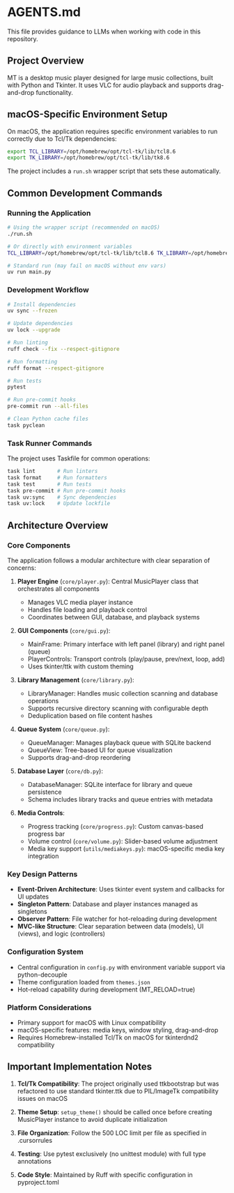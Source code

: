 # AGENTS.md

This file provides guidance to LLMs when working with code in this repository.

## Project Overview

MT is a desktop music player designed for large music collections, built with Python and Tkinter. It uses VLC for audio playback and supports drag-and-drop functionality.

## macOS-Specific Environment Setup

On macOS, the application requires specific environment variables to run correctly due to Tcl/Tk dependencies:

```bash
export TCL_LIBRARY=/opt/homebrew/opt/tcl-tk/lib/tcl8.6
export TK_LIBRARY=/opt/homebrew/opt/tcl-tk/lib/tk8.6
```

The project includes a `run.sh` wrapper script that sets these automatically.

## Common Development Commands

### Running the Application
```bash
# Using the wrapper script (recommended on macOS)
./run.sh

# Or directly with environment variables
TCL_LIBRARY=/opt/homebrew/opt/tcl-tk/lib/tcl8.6 TK_LIBRARY=/opt/homebrew/opt/tcl-tk/lib/tk8.6 uv run main.py

# Standard run (may fail on macOS without env vars)
uv run main.py
```

### Development Workflow
```bash
# Install dependencies
uv sync --frozen

# Update dependencies
uv lock --upgrade

# Run linting
ruff check --fix --respect-gitignore

# Run formatting
ruff format --respect-gitignore

# Run tests
pytest

# Run pre-commit hooks
pre-commit run --all-files

# Clean Python cache files
task pyclean
```

### Task Runner Commands
The project uses Taskfile for common operations:
```bash
task lint       # Run linters
task format     # Run formatters
task test       # Run tests
task pre-commit # Run pre-commit hooks
task uv:sync    # Sync dependencies
task uv:lock    # Update lockfile
```

## Architecture Overview

### Core Components

The application follows a modular architecture with clear separation of concerns:

1. **Player Engine** (`core/player.py`): Central MusicPlayer class that orchestrates all components
   - Manages VLC media player instance
   - Handles file loading and playback control
   - Coordinates between GUI, database, and playback systems

2. **GUI Components** (`core/gui.py`): 
   - MainFrame: Primary interface with left panel (library) and right panel (queue)
   - PlayerControls: Transport controls (play/pause, prev/next, loop, add)
   - Uses tkinter/ttk with custom theming

3. **Library Management** (`core/library.py`):
   - LibraryManager: Handles music collection scanning and database operations
   - Supports recursive directory scanning with configurable depth
   - Deduplication based on file content hashes

4. **Queue System** (`core/queue.py`):
   - QueueManager: Manages playback queue with SQLite backend
   - QueueView: Tree-based UI for queue visualization
   - Supports drag-and-drop reordering

5. **Database Layer** (`core/db.py`):
   - DatabaseManager: SQLite interface for library and queue persistence
   - Schema includes library tracks and queue entries with metadata

6. **Media Controls**:
   - Progress tracking (`core/progress.py`): Custom canvas-based progress bar
   - Volume control (`core/volume.py`): Slider-based volume adjustment
   - Media key support (`utils/mediakeys.py`): macOS-specific media key integration

### Key Design Patterns

- **Event-Driven Architecture**: Uses tkinter event system and callbacks for UI updates
- **Singleton Pattern**: Database and player instances managed as singletons
- **Observer Pattern**: File watcher for hot-reloading during development
- **MVC-like Structure**: Clear separation between data (models), UI (views), and logic (controllers)

### Configuration System

- Central configuration in `config.py` with environment variable support via python-decouple
- Theme configuration loaded from `themes.json`
- Hot-reload capability during development (MT_RELOAD=true)

### Platform Considerations

- Primary support for macOS with Linux compatibility
- macOS-specific features: media keys, window styling, drag-and-drop
- Requires Homebrew-installed Tcl/Tk on macOS for tkinterdnd2 compatibility

## Important Implementation Notes

1. **Tcl/Tk Compatibility**: The project originally used ttkbootstrap but was refactored to use standard tkinter.ttk due to PIL/ImageTk compatibility issues on macOS

2. **Theme Setup**: `setup_theme()` should be called once before creating MusicPlayer instance to avoid duplicate initialization

3. **File Organization**: Follow the 500 LOC limit per file as specified in .cursorrules

4. **Testing**: Use pytest exclusively (no unittest module) with full type annotations

5. **Code Style**: Maintained by Ruff with specific configuration in pyproject.toml
